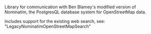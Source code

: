 Library for communication with Ben Blamey's modified version of Nominatim, the PostgresQL database system for OpenStreetMap data.

Includes support for the existing web search, see: "LegacyNominatimOpenStreetMapSearch"